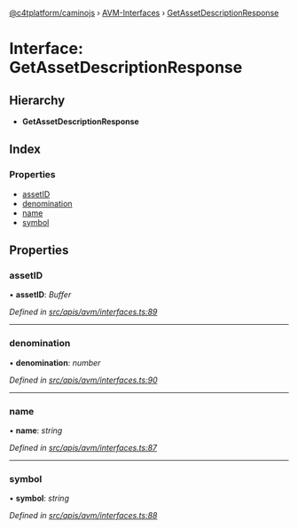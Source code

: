 [@c4tplatform/caminojs](../README.md) › [AVM-Interfaces](../modules/avm_interfaces.md) › [GetAssetDescriptionResponse](avm_interfaces.getassetdescriptionresponse.md)

# Interface: GetAssetDescriptionResponse

## Hierarchy

* **GetAssetDescriptionResponse**

## Index

### Properties

* [assetID](avm_interfaces.getassetdescriptionresponse.md#assetid)
* [denomination](avm_interfaces.getassetdescriptionresponse.md#denomination)
* [name](avm_interfaces.getassetdescriptionresponse.md#name)
* [symbol](avm_interfaces.getassetdescriptionresponse.md#symbol)

## Properties

###  assetID

• **assetID**: *Buffer*

*Defined in [src/apis/avm/interfaces.ts:89](https://github.com/chain4travel/caminojs/blob/8077d740/src/apis/avm/interfaces.ts#L89)*

___

###  denomination

• **denomination**: *number*

*Defined in [src/apis/avm/interfaces.ts:90](https://github.com/chain4travel/caminojs/blob/8077d740/src/apis/avm/interfaces.ts#L90)*

___

###  name

• **name**: *string*

*Defined in [src/apis/avm/interfaces.ts:87](https://github.com/chain4travel/caminojs/blob/8077d740/src/apis/avm/interfaces.ts#L87)*

___

###  symbol

• **symbol**: *string*

*Defined in [src/apis/avm/interfaces.ts:88](https://github.com/chain4travel/caminojs/blob/8077d740/src/apis/avm/interfaces.ts#L88)*
